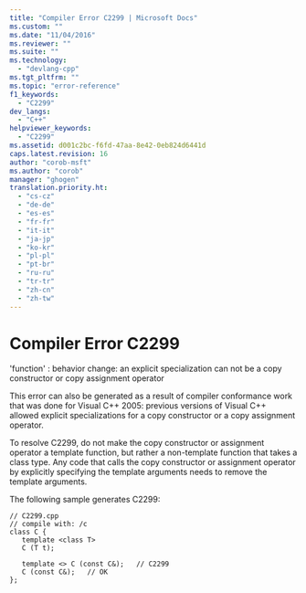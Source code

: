 ```yaml
---
title: "Compiler Error C2299 | Microsoft Docs"
ms.custom: ""
ms.date: "11/04/2016"
ms.reviewer: ""
ms.suite: ""
ms.technology: 
  - "devlang-cpp"
ms.tgt_pltfrm: ""
ms.topic: "error-reference"
f1_keywords: 
  - "C2299"
dev_langs: 
  - "C++"
helpviewer_keywords: 
  - "C2299"
ms.assetid: d001c2bc-f6fd-47aa-8e42-0eb824d6441d
caps.latest.revision: 16
author: "corob-msft"
ms.author: "corob"
manager: "ghogen"
translation.priority.ht: 
  - "cs-cz"
  - "de-de"
  - "es-es"
  - "fr-fr"
  - "it-it"
  - "ja-jp"
  - "ko-kr"
  - "pl-pl"
  - "pt-br"
  - "ru-ru"
  - "tr-tr"
  - "zh-cn"
  - "zh-tw"
---
```

# Compiler Error C2299
'function' : behavior change: an explicit specialization can not be a copy constructor or copy assignment operator  
  
 This error can also be generated as a result of compiler conformance work that was done for Visual C++ 2005: previous versions of Visual C++ allowed explicit specializations for a copy constructor or a copy assignment operator.  
  
 To resolve C2299, do not make the copy constructor or assignment operator a template function, but rather a non-template function that takes a class type. Any code that calls the copy constructor or assignment operator by explicitly specifying the template arguments needs to remove the template arguments.  
  
 The following sample generates C2299:  
  
```  
// C2299.cpp  
// compile with: /c  
class C {  
   template <class T>  
   C (T t);  
  
   template <> C (const C&);   // C2299  
   C (const C&);   // OK  
};  
```